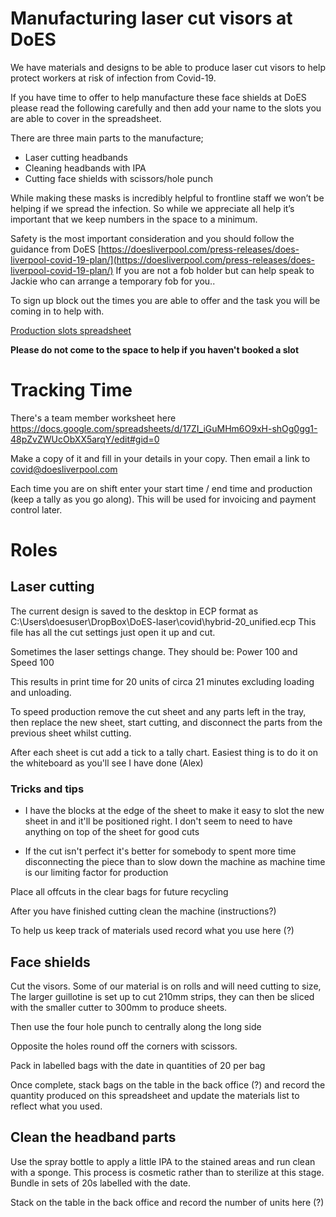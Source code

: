 # Manufacturing laser cut visors at DoES

We have materials and designs to be able to produce laser cut visors to help protect workers at risk of infection from Covid-19. 

If you have time to offer to help manufacture these face shields at DoES please read the following carefully and then add your name to the slots you are able to cover in the spreadsheet.

There are three main parts to the manufacture;
* Laser cutting headbands
* Cleaning headbands with IPA
* Cutting face shields with scissors/hole punch

While making these masks is incredibly helpful to frontline staff we won’t be helping if we spread the infection. So while we appreciate all help it’s important that we keep numbers in the space to a minimum. 

Safety is the most important consideration and you should follow the guidance from DoES [https://doesliverpool.com/press-releases/does-liverpool-covid-19-plan/](https://doesliverpool.com/press-releases/does-liverpool-covid-19-plan/) 
If you are not a fob holder but can help speak to Jackie who can arrange a temporary fob for you.. 

To sign up block out the times you are able to offer and the task you will be coming in to help with.

[Production slots spreadsheet](https://docs.google.com/spreadsheets/d/1Nn2kCCu9TOgxJlUh01Y-L10jXJNEoijAkrV9hTZMpOo/edit?usp=sharing)

**Please do not come to the space to help if you haven't booked a slot**

# Tracking Time

There's a team member worksheet here https://docs.google.com/spreadsheets/d/17ZI_iGuMHm6O9xH-shOg0gg1-48pZvZWUcObXX5arqY/edit#gid=0

Make a copy of it and fill in your details in your copy. Then email a link to covid@doesliverpool.com

Each time you are on shift enter your start time / end time and production (keep a tally as you go along). This will be used for invoicing and payment control later.

# Roles

## Laser cutting 

The current design is saved to the desktop in ECP format as C:\Users\doesuser\DropBox\DoES-laser\covid\hybrid-20_unified.ecp
This file has all the cut settings just open it up and cut.

Sometimes the laser settings change. They should be: Power 100 and Speed 100

This results in print time for 20 units of circa 21 minutes excluding loading and unloading.

To speed production remove the cut sheet and any parts left in the tray, then replace the new sheet, start cutting, and disconnect the parts from the previous sheet whilst cutting.

After each sheet is cut add a tick to a tally chart. Easiest thing is to do it on the whiteboard as you'll see I have done (Alex)

### Tricks and tips 

- I have the blocks at the edge of the sheet to make it easy to slot the new sheet in and it'll be positioned right. I don't seem to need to have anything on top of the sheet for good cuts

- If the cut isn't perfect it's better for somebody to spent more time disconnecting the piece than to slow down the machine as machine time is our limiting factor for production
                
Place all offcuts in the clear bags for future recycling

After you have finished cutting clean the machine (instructions?)

To help us keep track of materials used record what you use here (?)



## Face shields

Cut the visors. Some of our material is on rolls and will need cutting to size, The larger guillotine is set up to cut 210mm strips, they can then be sliced with the smaller cutter to 300mm to produce sheets.

Then use the four hole punch to centrally along the long side

Opposite the holes round off the corners with scissors.

Pack in labelled bags with the date in quantities of 20 per bag

Once complete, stack bags on the table in the back office (?) and record the quantity produced on this spreadsheet and update the materials list to reflect what you used.

## Clean the headband parts
Use the spray bottle to apply a little IPA to the stained areas and run clean with a sponge. This process is cosmetic rather than to sterilize at this stage. Bundle in sets of 20s labelled with the date.

Stack on the table in the back office and record the number of units here (?)
